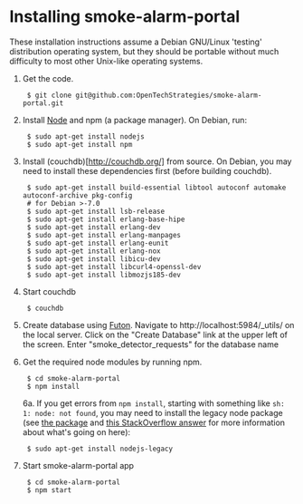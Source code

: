 # Installing smoke-alarm-portal

These installation instructions assume a Debian GNU/Linux 'testing'
distribution operating system, but they should be portable without
much difficulty to most other Unix-like operating systems.

1. Get the code.

        $ git clone git@github.com:OpenTechStrategies/smoke-alarm-portal.git

2. Install [Node](https://nodejs.org/download/) and npm (a package manager).
   On Debian, run:

        $ sudo apt-get install nodejs
        $ sudo apt-get install npm

3. Install (couchdb)[http://couchdb.org/] from source.  On Debian, you may need to install these dependencies first (before building couchdb).

        $ sudo apt-get install build-essential libtool autoconf automake autoconf-archive pkg-config
        # for Debian >-7.0
        $ sudo apt-get install lsb-release
        $ sudo apt-get install erlang-base-hipe
        $ sudo apt-get install erlang-dev
        $ sudo apt-get install erlang-manpages
        $ sudo apt-get install erlang-eunit
        $ sudo apt-get install erlang-nox
        $ sudo apt-get install libicu-dev
        $ sudo apt-get install libcurl4-openssl-dev
        $ sudo apt-get install libmozjs185-dev

4. Start couchdb

        $ couchdb

5. Create database using [Futon](https://wiki.apache.org/couchdb/Getting_started_with_Futon
). Navigate to http://localhost:5984/\_utils/ on the local server. Click on the "Create Database" link at the upper left of the screen. Enter "smoke\_detector\_requests" for the database name

6. Get the required node modules by running npm.

        $ cd smoke-alarm-portal
        $ npm install

   6a. If you get errors from `npm install`, starting with something like
   `sh: 1: node: not found`, you may need to install the legacy node
   package (see [the
   package](https://packages.debian.org/sid/nodejs-legacy)
   and [this StackOverflow
   answer](stackoverflow.com/questions/21168141/can-not-install-packages-using-node-package-manager-in-ubuntu)
   for more information about what's going on here):

        $ sudo apt-get install nodejs-legacy

7. Start smoke-alarm-portal app

        $ cd smoke-alarm-portal
        $ npm start
